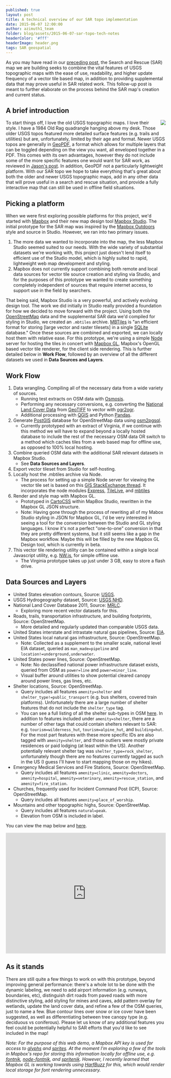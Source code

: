 ```yaml
---
published: true
layout: post
title: A technical overview of our SAR topo implementation
date: 2015-06-07 12:00:00
author: azimuth1_team
folder: blog/assets/2015-06-07-sar-topo-tech-notes
headerColor: '#fff'
headerImage: header.png
tags: SAR geospatial
---
```




As you may have read in our [preceding post](http://www.azimuth1.com/a-new-topo-map-for-saving-lives/), the Search and Rescue (SAR) map we are building seeks to combine the vital features of USGS topographic maps with the ease of use, readability, and higher update frequency of a vector tile based map, in addition to providing supplemental data that may prove useful in SAR related work. This follow-up post is meant to further elaborate on the process behind the SAR map's creation and current status.

## A brief introduction

<img style="float: right" src="{{site.baseurl}}/{{page.folder}}/VA_Old Rag Mtn_topo_thumb.jpg">To start things off, I love the old USGS topographic maps. I love their style. I have a 1984 Old Rag quadrangle hanging above my desk. Those older USGS topos featured more detailed surface features (e.g. trails and utilities) but are, unfortunately, limited by their age and format. Newer USGS topos are generally in <a href="https://en.wikipedia.org/wiki/GeoPDF" target="_blank">GeoPDF</a>, a format which allows for multiple layers that can be toggled depending on the view you want, all enveloped together in a PDF. This comes with its own advantages, however they do not include some of the more specific features one would want for SAR work, as reviewed in [Jason's post](http://www.azimuth1.com/a-new-topo-map-for-saving-lives/). In addition, GeoPDF not a particularly lightweight platform. With our SAR topo we hope to take everything that's great about both the older and newer USGS topographic maps, add in any other data that will prove useful in a search and rescue situation, and provide a fully interactive map that can still be used in offline field situations.

## Picking a platform

When we were first exploring possible platforms for this project, we'd started with <a href="https://www.mapbox.com/" target="_blank">Mapbox</a> and their new map design tool <a href="https://www.mapbox.com/mapbox-studio/#darwin" target="_blank">Mapbox Studio</a>. The initial prototype for the SAR map was inspired by the <a href="https://github.com/mapbox/mapbox-studio-outdoors.tm2" target="_blank">Mapbox Outdoors</a> style and source in Studio. However, we ran into two primary issues.

1. The more data we wanted to incorporate into the map, the less Mapbox Studio seemed suited to our needs. With the wide variety of substantial datasets we're working with, this project just doesn't lend itself to efficient use of the Studio model, which is highly suited to rapid, lightweight web map development and styling.
2. Mapbox does not currently support combining both remote and local data sources for vector tile source creation and styling via Studio, and for the purposes of this prototype we wanted to create something completely independent of sources that require internet access, to support use in the field by searchers.

That being said, Mapbox Studio is a very powerful, and actively evolving design tool. The work we did initially in Studio really provided a foundation for how we decided to move forward with the project. Using both the <a href="http://wiki.openstreetmap.org" target="_blank">OpenStreetMap</a> data and the supplemental SAR data we'd compiled for styling in Studio, we created an `.mbtiles` archive. <a href="https://www.mapbox.com/guides/an-open-platform/" target="_blank">MBTiles</a> is "an efficient format for storing [large vector and raster tilesets] in a single <a href="https://www.sqlite.org/" target="_blank">SQLite</a> database." Once these sources are combined and exported, we can locally host them with relative ease. For this prototype, we're using a simple <a href="https://nodejs.org/">Node</a> server for hosting the tiles in concert with <a href="https://www.mapbox.com/mapbox-gl/" target="_blank">Mapbox GL</a>, Mapbox's OpenGL based vector tile renderer, for the client side rendering. This is further detailed below in **Work Flow**, followed by an overview of all the different datasets we used in **Data Sources and Layers**.

## Work Flow
1. Data wrangling. Compiling all of the necessary data from a wide variety of sources.
    - Running test extracts on OSM data with <a href="https://wiki.openstreetmap.org/wiki/Osmosis" target="_blank">Osmosis</a>.
    - Performing any necessary conversions, e.g. converting the <a href="http://www.mrlc.gov/nlcd2011.php" target="_blank">National Land Cover Data</a> from <a href="https://trac.osgeo.org/geotiff/" target="_blank">GeoTIFF</a> to vector with <a href="http://www.gdal.org/ogr2ogr.html" target="_blank">ogr2ogr</a>.
    - Additional processing with <a href="http://www.qgis.org/en/site/" target="_blank">QGIS</a> and Python <a href="http://pandas.pydata.org/" target="_blank">Pandas</a>.
2. Generate <a href="http://postgis.net/" target="_blank">PostGIS</a> database for OpenStreetMap data using <a href="https://github.com/openstreetmap/osm2pgsql" target="_blank">osm2pgsql</a>.
    - Currently prototyped with an extract of Virginia, if we continue with this method we will have to expand beyond a locally hosted database to include the rest of the necessary OSM data OR switch to a method which caches tiles from a web based map for offline use, as opposed to 100% local hosting.
3. Combine queried OSM data with the additional SAR relevant datasets in Mapbox Studio.
    - See **Data Sources and Layers**.
4. Export vector tileset from Studio for self-hosting.
5. Locally host the .mbtiles archive via Node.
    - The process for setting up a simple Node server for viewing the vector tile set is based on this <a href="http://gis.stackexchange.com/questions/125037/self-hosting-mapbox-vector-tiles" target="_blank">GIS StackExchange thread</a>. It incorporates the node modules <a href="https://www.npmjs.com/package/express" target="_blank">Express</a>, <a href="https://www.npmjs.com/package/tilelive" target="_blank">TileLive</a>, and <a href="https://www.npmjs.com/package/mbtiles" target="_blank">mbtiles</a>
6. Render and style map with Mapbox GL.
    - Prototyped in <a href="https://www.mapbox.com/guides/style-manual/" target="_blank">CartoCSS</a> within MapBox Studio, rewritten in the Mapbox GL JSON structure.
    - Note: Having gone through the process of rewriting all of my Mabox Studio styling in JSON for Mapbox GL, I'd be very interested in seeing a tool for the conversion between the Studio and GL styling languages. I know it's not a perfect "one-to-one" conversion in that they are pretty different systems, but it still seems like a gap in the Mapbox workflow. Maybe this will be filled by the new Mapbox GL Design tool, which is currently in beta.
7. This vector tile rendering utility can be contained within a single local Javascript utility, e.g. <a href="https://github.com/nwjs/nw.js/" target="_blank">NW.js</a>, for simple offline use.
    - The Virginia prototype takes up just under 3 GB, easy to store a flash drive.




## Data Sources and Layers
- United States elevation contours, Source: <a href="ftp://rockyftp.cr.usgs.gov/vdelivery/Datasets/Staged/Elev/" target="_blank">USGS</a>.
- USGS Hydrogeography dataset, Source: <a href="http://nhd.usgs.gov/" target="_blank">USGS NHD</a>.
- National Land Cover Database 2011, Source: <a href="http://www.mrlc.gov/index.php" target="_blank">MRLC</a>.
    - Exploring more recent vector datasets for this.
- Roads, trails, transportation infrastructure, and building footprints, Source: OpenStreetMap.
    - More detailed and regularly updated than comparable USGS data.
- United States interstate and intrastate natural gas pipelines, Source: <a href="http://www.eia.gov/maps/layer_info-m.cfm" target="_blank">EIA</a>.
- United States local natural gas infrastructure, Source: OpenStreetMap.
    - Note: Collected as a supplement to the smaller scale, national level EIA dataset, queried as `man_made=pipeline` and `location!=underground,underwater`.
- United States power lines, Source: OpenStreetMap.
    - Note: No declassified national power infrastructure dataset exists, queried from OSM as `power=line` and `power=minor_line`.
    - Visual buffer around utilities to show potential cleared canopy around power lines, gas lines, etc.
- Shelter locations, Source: OpenStreetMap.
    - Query includes all features `amenity=shelter` and `shelter_type!=public_transport` (e.g. bus shelters, covered train platforms). Unfortunately there are a large number of shelter features that do not include the `shelter_type` tag.   
    - You can see a full listing of all the shelter sub-types in OSM <a href="http://wiki.openstreetmap.org/wiki/Key:shelter_type" target="_blank">here</a>. In addition to features included under `amenity=shelter`, there are a number of other tags that could contain shelters relevant to SAR: e.g. `tourism=wilderness_hut`, `tourism=alpine_hut`, and `building=hut`. For the most part features with these more specific IDs are also tagged with `amenity=shelter`, and those outliers were mostly private residences or paid lodging (at least within the US). Another potentially relevant shelter tag was `shelter_type=rock_shelter`, unfortunately though there are no features currently tagged as such in the US (I guess I'll have to start mapping those on my hikes).
- Emergency Medical Services and Fire Stations, Source: OpenStreetMap.
    - Query includes all features `amenity=clinic`, `amenity=doctors`, `amenity=hospital`, `amenity=veterinary`, `amenity=rescue_station`, and `amenity=fire_station`.
- Churches, frequently used for Incident Command Post (ICP), Source: OpenStreetMap.
    - Query includes all features `amenity=place_of_worship`.
- Mountains and other topographic highs, Source: OpenStreetMap.
    - Query includes all features `natural=peak`.
    - Elevation from OSM is included in label.

You can view the map below and <a href="http://sandlot.azimuth1.net/FIND/" target="blank">here</a>.

<iframe class='mapfembed rofw cofntainer' width="100%" height="380" src="http://sandlot.azimuth1.net/" frameborder="0" allodwfullscreen></iframe>





## As it stands

There are still quite a few things to work on with this prototype, beyond improving general performance: there's a whole lot to be done with the dynamic labeling, we need to add airport information (e.g. runways, boundaries, etc), distinguish dirt roads from paved roads with more distinctive styling, add styling for mines and caves, add pattern overlay for wetlands, update the land cover data, and refine a few of the OSM queries, just to name a few. Blue contour lines over snow or ice cover have been suggested, as well as differentiating between tree canopy type (e.g. deciduous vs coniferous). Please let us know of any additional features you feel could be potentially helpful to SAR efforts that you'd like to see included in the map!

_Note: For the purpose of this web demo, a Mapbox API key is used for access to <a href="https://www.mapbox.com/mapbox-gl-style-spec/#glyphs" target="_blank">glyphs</a> and <a href="https://www.mapbox.com/mapbox-gl-style-spec/#sprite" target="_blank">sprites</a>. At the moment I'm exploring a few of the tools in Mapbox's repo for storing this information locally for offline use, e.g. <a href="https://github.com/mapbox/fontnik" target="_blank">fontnik</a>, <a href="https://github.com/mapbox/node-fontnik" target="_blank">node-fontnik</a>, and <a href="https://github.com/mapbox/spritenik" target="_blank">spritenik</a>. However, I recently learned that Mapbox GL is working towards using <a href="http://www.freedesktop.org/wiki/Software/HarfBuzz/" target="_blank">HarfBuzz</a> for this, which would render local storage for font rendering unnecessary._
